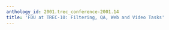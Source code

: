 ```yaml
---
anthology_id: 2001.trec_conference-2001.14
title: 'FDU at TREC-10: Filtering, QA, Web and Video Tasks'
---
```

